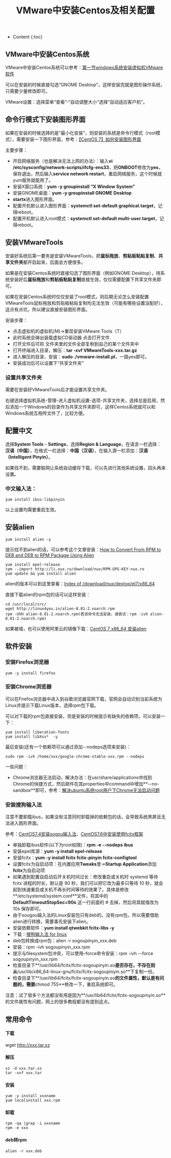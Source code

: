 ﻿---
layout:		post
category:	"program"
title:		"VMware中安装Centos及相关配置"
tags:		[VMware,Centos,Linux]
---
- Content
{:toc}

## VMware中安装Centos系统
VMware中安装Centos系统可以参考：[第一节windows系统安装虚拟机VMware软件](https://www.cnblogs.com/adc8868/p/5490846.html)

可以在安装的时候直接勾选“GNOME Desktop”，这样安装完就是图形操作系统，只需要少量修改即可。

VMware设置：选择菜单“查看”-“自动调整大小”选择“自动适应客户机”。

## 命令行模式下安装图形界面
如果在安装的时候选择的是“最小化安装”，则安装的系统是命令行模式（root模式），需要安装一下图形界面，参考：[【CentOS 7】如何安装图形界面](https://jingyan.baidu.com/article/19020a0a5b1b88529d28423b.html)

主要步骤：
- 开启网络服务（也是解决无法上网的办法）：输入**vi /etc/sysconfig/network-scripts/ifcfg-ens33**，把**ONBOOT**修改为**yes**，保存退出，然后输入**service network restart**，重启网络服务，这个时候就yum服务就能用了。
- 安装X窗口系统：**yum -y groupinstall “X Window System”**
- 安装GNOME桌面：**yum -y groupinstall GNOME Desktop**
- **startx**进入图形界面。
- 配置开机默认进入图形界面：**systemctl set-default graphical.target**，记得reboot。
- 配置开机默认进入root模式：**systemctl set-default multi-user.target**，记得reboot。

## 安装VMwareTools
安装好系统后第一要务是安装VMwareTools，把**鼠标拖放**、**剪贴板粘贴复制**、**共享文件夹**都开启起来，后面会方便很多。

如果是在安装Centos系统时直接勾选了图形界面（例如GNOME Desktop），待系统安装好后**鼠标拖放**和**剪贴板粘贴复制**直接生效，仅仅需要配置下共享文件夹即可。

如果在安装Centos系统时仅仅安装了root模式，则后期无论怎么安装配置VMwareTools鼠标拖放和剪贴板粘贴复制均无法生效（可能有哪些设置没配好），这点有点坑，所以建议直接安装图形界面。

安装步骤：
- 点击虚拟机的虚拟机(M)->重现安装VMware Tools（T）
- 此时系统会弹出装载虚拟CD驱动器 点击打开文件
- 打开文件后可将 文件夹里的文件全部复制到自己的某个文件夹中
- 打开终端进入目录，解压：**tar -xvf VMwareTools-xxx.tar.gz**
- 进入解压的目录，安装：**sudo ./vmware-install.pl**，一路yes即可。
- 安装成功后可以设置下“共享文件夹”

### 设置共享文件夹
需要在安装好VMwareTools后才能设置共享文件夹。

右键选择虚拟机系统-管理-进入虚拟机设置-选项-共享文件夹，选择总是启用，然后添加一个Windows的目录作为共享文件夹即可，这样Centos系统就可以和Windows系统互相传文件了，比较方便。


## 配置中文
选择**System Tools** - **Settings**，选择**Region & Language**，在语言一栏选择：**汉语（中国）**，在格式一栏选择：**中国（汉语）**，在输入源一栏添加：**汉语（Intelligent Pinyin）**。

如果找不到，需要联网让系统自动缓存下载，可以先进行其他系统设置，回头再来设置。

### 中文输入法：
```
yum install ibus-libpinyin
```

以上设置均需要重启生效。

## 安装alien
```
yum install alien -y
```
提示找不到alien的话，可以参考这个文章安装：[How to Convert From RPM to DEB and DEB to RPM Package Using Alien](https://www.tecmint.com/convert-from-rpm-to-deb-and-deb-to-rpm-package-using-alien/)
```
yum install epel-release
rpm --import http://li.nux.ro/download/nux/RPM-GPG-KEY-nux.ro
yum update && yum install alien
```

alien的版本可以到这里查看：[Index of /download/nux/dextop/el7/x86\_64](https://li.nux.ro/download/nux/dextop/el7/x86_64/)

直接下载alien的rpm包的话可以这样安装：
```
cd /usr/local/src/
wget http://linux4you.in/alien-8.81-2.noarch.rpm
rpm -UVH alien-8.81-2.noarch.rpm(若该命令无法安装，请尝试：rpm -ivh alien-8.81-2.noarch.rpm)
```

如果被墙，也可以使用阿里云的镜像下载：[CentOS 7 x86\_64 安装alien](https://blog.csdn.net/qq_42259578/article/details/87885461?utm_source=app)

## 软件安装
### 安装Firefox浏览器
```
yum -y install firefox
```

### 安装Chrome浏览器
可以在Firefox浏览器中进入到谷歌浏览器官网下载，官网会自动识别当前系统为Linux并提示下载Linux版本，选择rpm包下载。

可以对下载的rpm包直接安装，但是安装的时候提示有缺失的依赖项，可以安装一下：
```
yum install liberation-fonts
yum install libXss*  -y
```
最后安装(还有一个依赖项可以通过添加--nodeps选项来安装)：
```
sudo rpm -ivh /home/xxx/google-chrome-stable-xxx.rpm --nodeps
```

一些问题：
- Chrome浏览器无法启动，解决办法：在usr/share/applications中找到Chrome的快捷方式，然后邮件在其properties中command中增加**--no-sandbox**即可，参考：[解决ubuntu系统root用户下Chrome无法启动问题 ](https://www.cnblogs.com/hbsygfz/p/8409517.html)


### 安装搜狗输入法
注意不要卸载ibus，如果没有注意同时卸载掉的依赖包的话，会导致系统黑屏且无法进入图形界面。

参考：[CentOS7\.4安装sogou输入法](https://blog.csdn.net/longzhizhui926/article/details/83188118)、[CentOS7\.6中安装使用fcitx框架](https://my.oschina.net/u/4188728/blog/3094172)

- 单独卸载ibus软件(以下为root权限)：**rpm -e --nodeps ibus**
- 安装epel库源：**yum -y install epel-release**
- 安装fcitx：**yum -y install fcitx fcitx-pinyin fcitx-configtool**
- 设置fcitx为自启动项：在内置应用**Tweaks**里->**Startup Application**添加**fcitx**为自启动项
- 如果遇到配置自启动后开关机时间过长：修改重启或关机时 systemd 等待 fcitx 进程的时长，默认是 90 秒，我们可以把它改为最多只等待 10 秒，就会起到快速重启或关机不再长时间等待的效果了。具体是修改**/etc/systemd/system.conf**文件，将其中的 **DefaultTimeoutStopSec=90s** 这一行前面的 # 去掉，然后将其赋值改为 10s 保存即可。
- 由于sougou输入法的Linux安装包只有deb的，没有rpm包，所以需要借助alien进行转换，需要事先安装下alien。
- 安装依赖软件：**yum install qtwebkit fcitx-libs -y**
- 下载：[搜狗输入法 for linux](https://pinyin.sogou.com/linux/?r=pinyin)
- deb包转换成rpm包：alien -r sogoupinyin_xxx.deb
- 安装：rpm -ivh sogoupinyin_xxx.rpm
- 提示与filesystem包冲突，可以使用–force命令安装：rpm -ivh --force sogoupinyin_xxx.rpm
- 检查目录下**/usr/lib64/fcitx/fcitx-sogoupinyin.so**是否存在，不存在则从**/usr/lib/x86_64-linux-gnu/fcitx/fcitx-sogoupinyin.so**下复制一份。
- 检查目录下**/usr/lib64/fcitx/fcitx-sogoupinyin.so**的文件属性，默认是有问题的，需要**chmod 755**修改一下，重启系统即可。

注意：试了很多个方法都没有用是因为**/usr/lib64/fcitx/fcitx-sogoupinyin.so**的文件属性有问题，网上的很多教程都没有提到这点。

## 常用命令
#### 下载
wget http://xxx.tar.xz

#### 解压
```
xz -d xxx.tar.xz
tar -xvf xxx.tar
```

#### 安装
```
yum -y install xxxname
yum localinstall xxx.rpm
```

#### 卸载
```
rpm -qa |grep -i xxxname
rpm -e xxx
```

#### deb转rpm
```
alien -r xxx.deb
```
